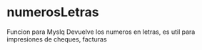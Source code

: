 # numerosLetras
Funcion para Myslq 
Devuelve los numeros en letras, es util para impresiones de cheques, facturas 

